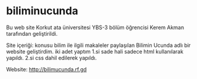 # biliminucunda

Bu web site Korkut ata üniversitesi YBS-3 bölüm öğrencisi Kerem Akman tarafından geliştirildi.

Site içeriği:
konusu bilim ile ilgili makaleler paylaşılan Bilimin Ucunda adlı bir website geliştirdim.
iki adet yaptım 
1.si sade hali sadece html kullanılarak yapıldı.
2.si css dahil edilerek yapıldı.



Website: http://bilimucunda.rf.gd
